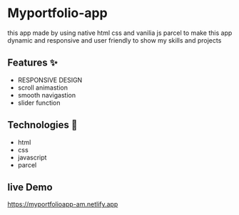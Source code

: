 # Myportfolio-app
this app made by using native html css and vanilia js parcel
 to make this app dynamic and responsive and user friendly to show my skills and projects 
## Features ✨
- RESPONSIVE DESIGN
- scroll animastion
- smooth navigastion
 - slider function
 ## Technologies 🔧
 - html
 - css 
 - javascript
 - parcel
 ## live Demo
 https://myportfolioapp-am.netlify.app
